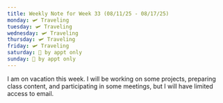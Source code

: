 ```yaml
---
title: Weekly Note for Week 33 (08/11/25 - 08/17/25)
monday: 🛩️ Traveling
tuesday: 🛩️ Traveling
wednesday: 🛩️ Traveling
thursday: 🛩️ Traveling
friday: 🛩️ Traveling
saturday: 🫥 by appt only
sunday: 🫥 by appt only
---
```

I am on vacation this week. I will be working on some projects, preparing class content, and participating in some meetings, but I will have limited access to email.